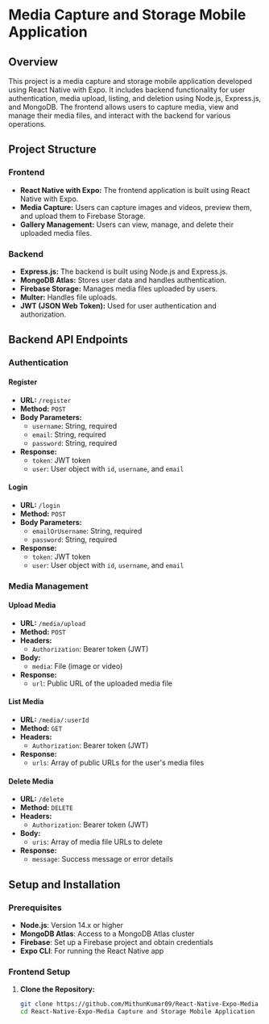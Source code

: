 # Media Capture and Storage Mobile Application

## Overview

This project is a media capture and storage mobile application developed using React Native with Expo. It includes backend functionality for user authentication, media upload, listing, and deletion using Node.js, Express.js, and MongoDB. The frontend allows users to capture media, view and manage their media files, and interact with the backend for various operations.

## Project Structure

### Frontend

- **React Native with Expo:** The frontend application is built using React Native with Expo.
- **Media Capture:** Users can capture images and videos, preview them, and upload them to Firebase Storage.
- **Gallery Management:** Users can view, manage, and delete their uploaded media files.

### Backend

- **Express.js:** The backend is built using Node.js and Express.js.
- **MongoDB Atlas:** Stores user data and handles authentication.
- **Firebase Storage:** Manages media files uploaded by users.
- **Multer:** Handles file uploads.
- **JWT (JSON Web Token):** Used for user authentication and authorization.

## Backend API Endpoints

### Authentication

#### Register

- **URL:** `/register`
- **Method:** `POST`
- **Body Parameters:**
  - `username`: String, required
  - `email`: String, required
  - `password`: String, required
- **Response:**
  - `token`: JWT token
  - `user`: User object with `id`, `username`, and `email`

#### Login

- **URL:** `/login`
- **Method:** `POST`
- **Body Parameters:**
  - `emailOrUsername`: String, required
  - `password`: String, required
- **Response:**
  - `token`: JWT token
  - `user`: User object with `id`, `username`, and `email`

### Media Management

#### Upload Media

- **URL:** `/media/upload`
- **Method:** `POST`
- **Headers:**
  - `Authorization`: Bearer token (JWT)
- **Body:**
  - `media`: File (image or video)
- **Response:**
  - `url`: Public URL of the uploaded media file

#### List Media

- **URL:** `/media/:userId`
- **Method:** `GET`
- **Headers:**
  - `Authorization`: Bearer token (JWT)
- **Response:**
  - `urls`: Array of public URLs for the user's media files

#### Delete Media

- **URL:** `/delete`
- **Method:** `DELETE`
- **Headers:**
  - `Authorization`: Bearer token (JWT)
- **Body:**
  - `uris`: Array of media file URLs to delete
- **Response:**
  - `message`: Success message or error details

## Setup and Installation

### Prerequisites

- **Node.js**: Version 14.x or higher
- **MongoDB Atlas**: Access to a MongoDB Atlas cluster
- **Firebase**: Set up a Firebase project and obtain credentials
- **Expo CLI**: For running the React Native app

### Frontend Setup

1. **Clone the Repository:**

   ```bash
   git clone https://github.com/MithunKumar09/React-Native-Expo-Media Capture and Storage Mobile Application.git
   cd React-Native-Expo-Media Capture and Storage Mobile Application
